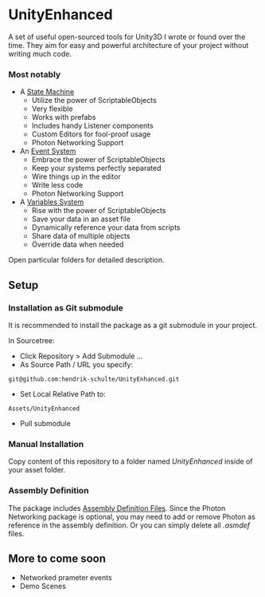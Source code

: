 # UnityEnhanced
A set of useful open-sourced tools for Unity3D I wrote or found over the time. They aim for easy and powerful architecture of your project without writing much code.

### Most notably
- A [State Machine](https://github.com/hendrik-schulte/UnityEnhanced/tree/master/StateMachine)
  + Utilize the power of ScriptableObjects
  + Very flexible
  + Works with prefabs
  + Includes handy Listener components
  + Custom Editors for fool-proof usage
  + Photon Networking Support
- An [Event System](https://github.com/hendrik-schulte/UnityEnhanced/tree/master/Events)
  + Embrace the power of ScriptableObjects
  + Keep your systems perfectly separated
  + Wire things up in the editor
  + Write less code
  + Photon Networking Support
- A [Variables System](https://github.com/hendrik-schulte/UnityEnhanced/tree/master/Variables)
  + Rise with the power of ScriptableObjects
  + Save your data in an asset file
  + Dynamically reference your data from scripts
  + Share data of multiple objects
  + Override data when needed

Open particular folders for detailed description.

## Setup

### Installation as Git submodule

It is recommended to install the package as a git submodule in your project.

In Sourcetree:
- Click Repository > Add Submodule ...
- As Source Path / URL you specify: 

``` 
git@github.com:hendrik-schulte/UnityEnhanced.git
```

- Set Local Relative Path to:

``` 
Assets/UnityEnhanced
``` 

- Pull submodule

### Manual Installation

Copy content of this repository to a folder named *UnityEnhanced* inside of your asset folder.

### Assembly Definition

The package includes [Assembly Definition Files](https://docs.unity3d.com/Manual/ScriptCompilationAssemblyDefinitionFiles.html). Since the Photon Networking package is optional, you may need to add or remove Photon as reference in the assembly definition. Or you can simply delete all *.asmdef* files.

## More to come soon

- Networked prameter events
- Demo Scenes

